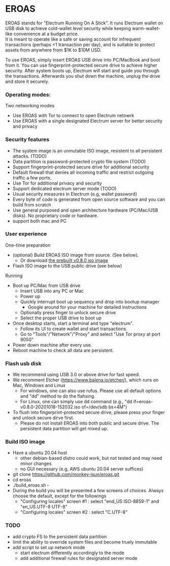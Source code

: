 # EROAS

EROAS stands for "Electrum Running On A Stick". 
It runs Electrum wallet on USB disk to achieve cold-wallet level security while keeping warm-wallet-like convenience at a budget price.  
It is meant to operate like a safe or saving account for infrequent transactions (perhaps <1 transaction per day),
and is suitable to protect assets from anywhere from $1K to $10M USD.

To use EROAS, simply insert EROAS USB drive into PC/MacBook and boot
from it. You can use fingerprint-protected secure drive to achieve higher security.
After system boots up, Electrum will start and guide you through the transactions.
Afterwards you shut down the machine, unplug the drive and store it securely.


### Operating modes:

Two networking modes
- Use EROAS with Tor to connect to open Electrum netowrk
- Use EROAS with a single designated Electrum server for better security and privacy 

### Security features

- The system image is an unmutable ISO image, resistent to all persistent attacks. (TODO)
- Data partition is password-protected crypto file system (TODO)
- Support fingerprint-protected secure drive for additional security
- Default firewall that denies all incoming traffic and restrict outgoing traffic a few ports.
- Use Tor for additional privacy and security
- Support dedicated electrum server mode (TODO)
- Usual security measures in Electrum (e.g, wallet password)
- Every byte of code is generated from open source software and you can build from scratch
- Use general purposed and open architecture hardware (PC/Mac/USB disks).  No proprietary code or hardware.
- support both mac and PC


### User experience

One-time preparation
- (optional) Build EROAS ISO image from source. (See below).
    - Or download [the prebuilt v0.8.0 iso image](https://drive.google.com/file/d/16MnN00eq4RcCpbZa7cydGBBcpTLNSE8z/view?usp=sharing)
- Flash ISO image to the USB public drive (see below)

Running
- Boot up PC/Mac from USB drive
    - Insert USB into any PC or Mac
    - Power up 
    - Quickly interrupt boot up sequency and drop into bootup manager
        - Google around for your machine for detailed instructions
    - Optionally press finger to unlock secure drive
    - Select the proper USB drive to boot up
- Once desktop starts, start a terminal and type "electrum".
    - Follow its UI to create wallet and start transactions.
    - Go to "Tools"/"Network"/"Proxy" and select "Use Tor proxy at port 9050"
- Power down machine after every use.
- Reboot machine to check all data are persistent.

### Flash usb disk

- We recommend using USB 3.0 or above drive for fast speed.
- We recomment Etcher (https://www.balena.io/etcher/), which runs on Mac, Windows and Linux
    - For windows, one can also use rufus.  Please use all default options and "dd" method to do the flahsing.
    - For Linux, one can simply use dd command (e.g., "dd if=eroas-v0.8.0-20201018-152032.iso of=/dev/sdb bs=4M")
- To flush into fingerprint-protected secure drive, please press your finger and unlock secure dirve first.
    - Please do not install EROAS into both public and secure drive.  The persistent data partition will get mixed up.  

### Build ISO image

- Have a ubuntu 20.04 host
    - other debian-based distro could work, but not tested and may need minor changes
    - no GUI necessary (e.g, AWS ubuntu 20.04 server suffices)
- git clone https://github.com/monkey-jsun/eroas.git
- cd eroas
- ./build_eroas.sh -
- During the build you will be presented a few screens of choices.  Always choose the default, except for the followings
    - "Configuring locales" screen #1 : select "end_US ISO-8859-1" and "en_US.UTF-8 UTF-8"
    - "Configuring locales" screen #2 : select "C.UTF-8"

### TODO

- add crypto FS to the persistent data partition 
- limit the ability to override system files and become truely immutable
- add script to set up network mode
    - start electrum differently accordingly to the mode
    - add additional firewall rules for designated server mode
